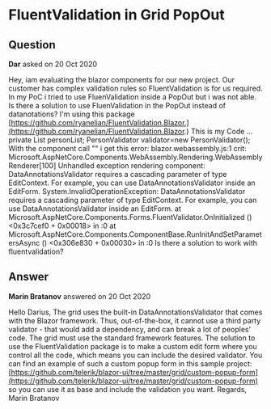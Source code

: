 # FluentValidation in Grid PopOut

## Question

**Dar** asked on 20 Oct 2020

Hey, iam evaluating the blazor components for our new project. Our customer has complex validation rules so FluentValidation is for us required. In my PoC i tried to use FluenValidation inside a PopOut but i was not able. Is there a solution to use FluenValidation in the PopOut instead of datanotations? I'm using this package [https://github.com/ryanelian/FluentValidation.Blazor.](https://github.com/ryanelian/FluentValidation.Blazor.) This is my Code <FluentValidator Validator="validator" /> <TelerikGrid Data="personList" Pageable="false" Sortable="true" Resizable="false" EditMode="GridEditMode.Popup" OnUpdate="@UpdateOrCreateHandler" OnDelete="@DeleteHandler" OnCreate="@UpdateOrCreateHandler"> ... </TelerikGrid> private List<Person> personList; PersonValidator validator=new PersonValidator(); With the component call "<FluentValidator Validator="validator" />" i get this error: blazor.webassembly.js:1 crit: Microsoft.AspNetCore.Components.WebAssembly.Rendering.WebAssemblyRenderer[100] Unhandled exception rendering component: DataAnnotationsValidator requires a cascading parameter of type EditContext. For example, you can use DataAnnotationsValidator inside an EditForm. System.InvalidOperationException: DataAnnotationsValidator requires a cascading parameter of type EditContext. For example, you can use DataAnnotationsValidator inside an EditForm. at Microsoft.AspNetCore.Components.Forms.FluentValidator.OnInitialized () <0x3c7cef0 + 0x00018> in <filename unknown>:0 at Microsoft.AspNetCore.Components.ComponentBase.RunInitAndSetParametersAsync () <0x306e830 + 0x00030> in <filename unknown>:0 Is there a solution to work with fluentvalidation?

## Answer

**Marin Bratanov** answered on 20 Oct 2020

Hello Darius, The grid uses the built-in DataAnnotationsValidator that comes with the Blazor framework. Thus, out-of-the-box, it cannot use a third party validator - that would add a dependency, and can break a lot of peoples' code. The grid must use the standard framework features. The solution to use the FluentValidation package is to make a custom edit form where you control all the code, which means you can include the desired validator. You can find an example of such a custom popup form in this sample project: [https://github.com/telerik/blazor-ui/tree/master/grid/custom-popup-form](https://github.com/telerik/blazor-ui/tree/master/grid/custom-popup-form) so you can use it as base and include the validation you want. Regards, Marin Bratanov
